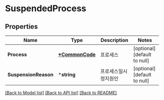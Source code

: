 # SuspendedProcess

## Properties
Name | Type | Description | Notes
------------ | ------------- | ------------- | -------------
**Process** | **[*CommonCode](CommonCode.md)** | 프로세스 | [optional] [default to null]
**SuspensionReason** | ***string** | 프로세스일시정지원인 | [optional] [default to null]

[[Back to Model list]](../README.md#documentation-for-models) [[Back to API list]](../README.md#documentation-for-api-endpoints) [[Back to README]](../README.md)


